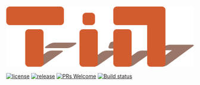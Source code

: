 ![](TinRes/tin_res_title.png)

[![license](http://img.shields.io/badge/license-MIT-blue.svg)]()
[![release](https://img.shields.io/badge/release-v0.0.1-blue.svg)]()
[![PRs Welcome](https://img.shields.io/badge/PRs-welcome-blue.svg)]()
[![Build status](https://travis-ci.org/Tencent/xLua.svg?branch=master)]()
